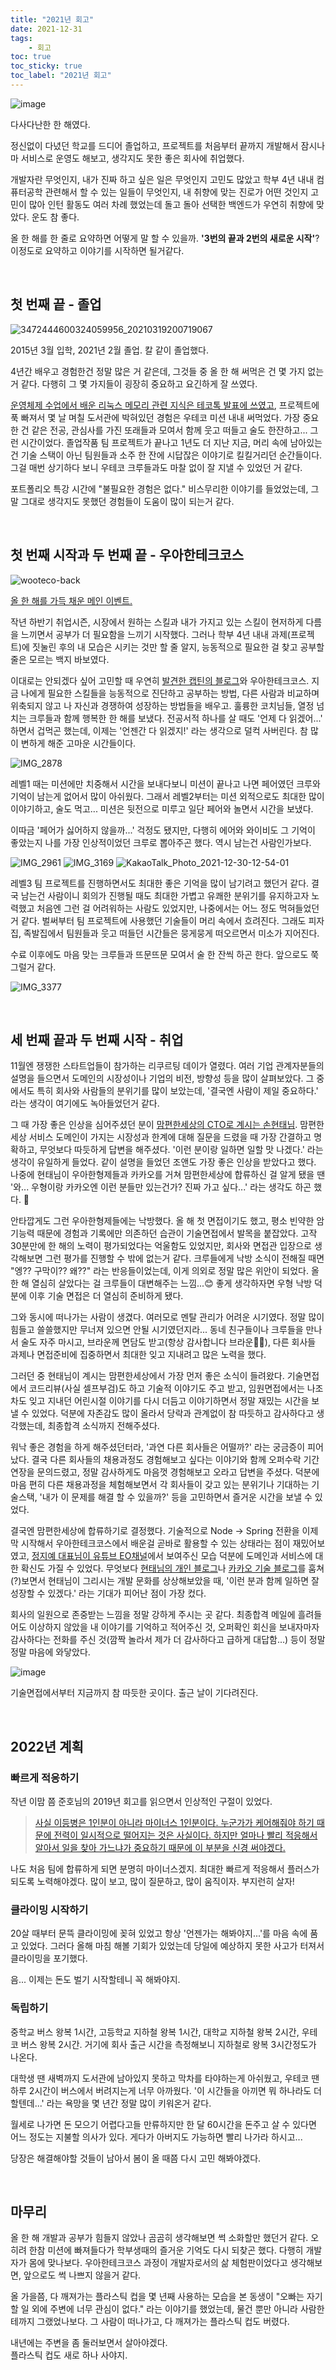 ```yaml
---
title: "2021년 회고"
date: 2021-12-31
tags:
    - 회고
toc: true
toc_sticky: true
toc_label: "2021년 회고"
---
```


![image](https://user-images.githubusercontent.com/37354145/147808271-78e37ebf-9109-4614-bf77-6b2805cc29de.png)

다사다난한 한 해였다.

정신없이 다녔던 학교를 드디어 졸업하고,
프로젝트를 처음부터 끝까지 개발해서 잠시나마 서비스로 운영도 해보고,
생각지도 못한 좋은 회사에 취업했다.

개발자란 무엇인지, 내가 진짜 하고 싶은 일은 무엇인지 고민도 많았고
학부 4년 내내 컴퓨터공학 관련해서 할 수 있는 일들이 무엇인지,
내 취향에 맞는 진로가 어떤 것인지 고민이 많아 인턴 활동도 여러 차례 했었는데
돌고 돌아 선택한 백엔드가 우연히 취향에 맞았다. 운도 참 좋다.

올 한 해를 한 줄로 요약하면 어떻게 말 할 수 있을까.
**'3번의 끝과 2번의 새로운 시작'**? 
이정도로 요약하고 이야기를 시작하면 될거같다.

<br>

## 첫 번째 끝 - 졸업
![3472444600324059956_20210319200719067](https://user-images.githubusercontent.com/37354145/147718372-f9058051-998f-425e-a748-9b45c585b7e8.JPEG)

2015년 3월 입학, 2021년 2월 졸업. 칼 같이 졸업했다.

4년간 배우고 경험한건 정말 많은 거 같은데,
그것들 중 올 한 해 써먹은 건 몇 가지 없는 거 같다.
다행히 그 몇 가지들이 굉장히 중요하고 요긴하게 잘 쓰였다.

[운영체제 수업에서 배운 리눅스 메모리 관련 지식은 테코톡 발표에 쓰였고](https://youtu.be/qxmdX449z1U),
프로젝트에 푹 빠져서 몇 날 며칠 도서관에 박혀있던 경험은 우테코 미션 내내 써먹었다.
가장 중요한 건 같은 전공, 관심사를 가진 또래들과 모여서
함께 웃고 떠들고 술도 한잔하고... 그런 시간이었다.
졸업작품 팀 프로젝트가 끝나고 1년도 더 지난 지금,
머리 속에 남아있는 건 기술 스택이 아닌
팀원들과 소주 한 잔에 시답잖은 이야기로 킬킬거리던 순간들이다. 
그걸 매번 상기하다 보니 우테코 크루들과도 마찰 없이 잘 지낼 수 있었던 거 같다.

포트폴리오 특강 시간에 "불필요한 경험은 없다." 비스무리한 이야기를 들었었는데,
그 말 그대로 생각지도 못했던 경험들이 도움이 많이 되는거 같다.

<br>

## 첫 번째 시작과 두 번째 끝 - 우아한테크코스
![wooteco-back](https://user-images.githubusercontent.com/37354145/147718386-026612b3-fc3f-4106-b1bd-6b3be67b99f5.jpeg)

[올 한 해를 가득 채운 메인 이벤트.](https://github.com/Hyeon9mak/woowacourse-projects)

작년 하반기 취업시즌, 시장에서 원하는 스킬과 
내가 가지고 있는 스킬이 현저하게 다름을 느끼면서
공부가 더 필요함을 느끼기 시작했다.
그러나 학부 4년 내내 과제(프로젝트)에 짓눌린 후의 내 모습은
시키는 것만 할 줄 알지, 능동적으로 필요한 걸 찾고 공부할 줄은 모르는 
백지 바보였다.

이대로는 안되겠다 싶어 고민할 때 우연히 [발견한 캡틴의 블로그](https://brunch.co.kr/@javajigi#articles)와 우아한테크코스.
지금 나에게 필요한 스킬들을 능동적으로 진단하고 공부하는 방법,
다른 사람과 비교하며 위축되지 않고 나 자신과 경쟁하여 성장하는 방법들을 배우고. 
훌륭한 코치님들, 열정 넘치는 크루들과 함께 행복한 한 해를 보냈다.
전공서적 하나를 살 때도 '언제 다 읽겠어...' 하면서 겁먹곤 했는데, 
이제는 '언젠간 다 읽겠지!' 라는 생각으로 덜컥 사버린다.
참 많이 변하게 해준 고마운 시간들이다.

![IMG_2878](https://user-images.githubusercontent.com/37354145/147718377-93faa64c-bff9-42f3-8684-470fb23e8b8f.JPG)

레벨1 때는 미션에만 치중해서 시간을 보내다보니
미션이 끝나고 나면 페어였던 크루와 기억이 남는게 없어서 많이 아쉬웠다.
그래서 레벨2부터는 미션 외적으로도 최대한 많이 이야기하고, 술도 먹고...
미션은 뒷전으로 미루고 일단 페어와 놀면서 시간을 보냈다.

이따금 '페어가 싫어하지 않을까...' 걱정도 됐지만, 다행히 에어와 와이비도 그 기억이 좋았는지 나를 가장 인상적이었던 크루로 뽑아주곤 했다.
역시 남는건 사람인가보다.

![IMG_2961](https://user-images.githubusercontent.com/37354145/147718379-52c93cc1-c08b-4824-bb2a-eae3cd698bc4.JPG)
![IMG_3169](https://user-images.githubusercontent.com/37354145/147718382-a70b36e6-82ce-428f-bb92-b2ec69ae437d.JPG)
![KakaoTalk_Photo_2021-12-30-12-54-01](https://user-images.githubusercontent.com/37354145/147720425-bdee063b-8b78-4f4f-9559-b6009764a417.jpeg)

레벨3 팀 프로젝트를 진행하면서도 최대한 좋은 기억을 많이 남기려고 했던거 같다.
결국 남는건 사람이니 회의가 진행될 때도 최대한 가볍고 유쾌한 분위기를 유지하고자 노력했고
처음엔 그런 걸 어려워하는 사람도 있었지만, 나중에서는 어느 정도 먹혀들었던거 같다.
벌써부터 팀 프로젝트에 사용했던 기술들이 머리 속에서 흐려진다.
그래도 피자집, 족발집에서 팀원들과 웃고 떠들던 시간들은 뭉게뭉게 떠오르면서 미소가 지어진다.

수료 이후에도 마음 맞는 크루들과 뜨문뜨문 모여서 술 한 잔씩 하곤 한다.
앞으로도 쭉 그럴거 같다.

![IMG_3377](https://user-images.githubusercontent.com/37354145/147718383-e16ae0bc-1ba7-469f-aab1-e45fd88df254.JPG)

<br>

## 세 번째 끝과 두 번째 시작 - 취업
11월엔 쟁쟁한 스타트업들이 참가하는 리쿠르팅 데이가 열렸다.
여러 기업 관계자분들의 설명을 들으면서 도메인의 시장성이나 
기업의 비전, 방향성 등을 많이 살펴보았다. 
그 중에서도 특히 회사와 사람들의 분위기를 많이 보았는데,
'결국엔 사람이 제일 중요하다.' 라는 생각이 여기에도 녹아들었던거 같다.

그 때 가장 좋은 인상을 심어주셨던 분이 [맘편한세상의 CTO로 계시는 손현태님](https://www.linkedin.com/in/anyjava/?originalSubdomain=kr). 
맘편한세상 서비스 도메인이 가지는 시장성과 한계에 대해 질문을 드렸을 때 
가장 간결하고 명확하고, 무엇보다 따듯하게 답변을 해주셨다.
'이런 분이랑 일하면 일할 맛 나겠다.' 라는 생각이 유일하게 들었다.
같이 설명을 들었던 조앤도 가장 좋은 인상을 받았다고 했다.
나중에 현태님이 우아한형제들과 카카오를 거쳐 맘편한세상에 합류하신 걸 알게 됐을 땐 
'와... 우형이랑 카카오엔 이런 분들만 있는건가? 진짜 가고 싶다...' 라는 생각도 하곤 했다. 🤣

안타깝게도 그런 우아한형제들에는 낙방했다.
올 해 첫 면접이기도 했고, 
평소 빈약한 암기능력 때문에 경험과 기록에만 의존하던 습관이
기술면접에서 발목을 붙잡았다.
고작 30분만에 한 해의 노력이 평가되었다는 억울함도 있었지만,
회사와 면접관 입장으로 생각해보면 그런 평가를 진행할 수 밖에 없는거 같다.
크루들에게 낙방 소식이 전해질 때면 "엥?? 구막이?? 왜??" 라는 반응들이었는데,
이게 의외로 정말 많은 위안이 되었다. 올 한 해 열심히 살았다는 걸 크루들이 대변해주는 느낌...😊 
좋게 생각하자면 우형 낙방 덕분에 이후 기술 면접은 더 열심히 준비하게 됐다.

그와 동시에 떠나가는 사람이 생겼다. 여러모로 멘탈 관리가 어려운 시기였다.
정말 많이 힘들고 쓸쓸했지만 무너져 있으면 안될 시기였던지라... 
동네 친구들이나 크루들을 만나서 술도 자주 마시고, 
브라운께 면담도 받고(항상 감사합니다 브라운🙇‍♂️),
다른 회사들 과제나 면접준비에 집중하면서 최대한 잊고 지내려고 많은 노력을 했다.

그러던 중 현태님이 계시는 맘편한세상에서 가장 먼저 좋은 소식이 들려왔다.
기술면접에서 코드리뷰(사실 셀프부검)도 하고 기술적 이야기도 주고 받고,
임원면접에서는 나조차도 잊고 지내던 어린시절 이야기를 다시 더듬고 이야기하면서
정말 재밌는 시간을 보낼 수 있었다.
덕분에 자존감도 많이 올라서 당락과 관계없이 참 따듯하고 감사하다고 생각했는데, 
최종합격 소식까지 전해주셨다.

워낙 좋은 경험을 하게 해주셨던터라, '과연 다른 회사들은 어떨까?' 라는 궁금증이 피어났다. 결국 다른 회사들의 채용과정도 경험해보고 싶다는 이야기와 함께 오퍼수락 기간 연장을 문의드렸고, 정말 감사하게도 마음껏 경험해보고 오라고 답변을 주셨다.
덕분에 마음 편히 다른 채용과정을 체험해보면서 각 회사들이 갖고 있는 분위기나 
기대하는 기술스택, '내가 이 문제를 해결 할 수 있을까?' 등을 고민하면서 즐거운 시간을 보낼 수 있었다. 

결국엔 맘편한세상에 합류하기로 결정했다. 기술적으로 Node -> Spring 전환을 
이제 막 시작해서 우아한테크코스에서 배운걸 곧바로 활용할 수 있는 상태라는 점이
재밌어보였고, 
[정지예 대표님이 유튜브 EO채널](https://youtu.be/JbkIaUkYrGI)에서 
보여주신 모습 덕분에 도메인과 서비스에 대한 확신도 가질 수 있었다. 
무엇보다 [현태님의 개인 블로그](https://anyjava.tistory.com/127)나 [카카오 기술 블로그](https://tech.kakao.com/2021/07/05/openwork-cuddy/)를 훔쳐(?)보면서 
현태님이 그리시는 개발 문화를 상상해보았을 때, '이런 분과 함께 일하면 잘 성장할 수 있겠다.' 라는 기대가 피어난 점이 가장 컸다.

회사의 일원으로 존중받는 느낌을 정말 강하게 주시는 곳 같다.
최종합격 메일에 흘려들어도 이상하지 않았을 내 이야기를 기억하고 적어주신 것,
오퍼확인 회신을 보내자마자 감사하다는 전화를 주신 것(깜짝 놀라서 제가 더 감사하다고 급하게 대답함...) 등이 정말정말 마음에 와닿았다.

![image](https://user-images.githubusercontent.com/37354145/147807619-d3741a04-de0f-4aeb-83b5-36e987f466df.png)

기술면접에서부터 지금까지 참 따듯한 곳이다. 출근 날이 기다려진다.

<br>

## 2022년 계획
### 빠르게 적응하기
작년 이맘 쯤 준호님의 2019년 회고를 읽으면서 인상적인 구절이 있었다.

> [사실 이등병은 1인분이 아니라 마이너스 1인분이다. 누군가가 케어해줘야 하기 때문에 전력이 일시적으로 떨어지는 것은 사실이다. 하지만 얼마나 빨리 적응해서 알아서 일을 찾아 가느냐가 중요하기 때문에 이 부분을 신경 써야겠다.](https://pjh3749.tistory.com/278)

나도 처음 팀에 합류하게 되면 분명히 마이너스겠지.
최대한 빠르게 적응해서 플러스가 되도록 노력해야겠다.
많이 보고, 많이 질문하고, 많이 움직이자. 부지런히 살자!

### 클라이밍 시작하기
20살 때부터 문뜩 클라이밍에 꽂혀 있었고
항상 '언젠가는 해봐야지...'를 마음 속에 품고 있었다.
그러다 올해 마침 해볼 기회가 있었는데
당일에 예상하지 못한 사고가 터져서 클라이밍을 포기했다.

음... 이제는 돈도 벌기 시작할테니 꼭 해봐야지.

### 독립하기
중학교 버스 왕복 1시간, 고등학교 지하철 왕복 1시간, 대학교 지하철 왕복 2시간,
우테코 버스 왕복 2시간. 거기에 회사 출근 시간을 측정해보니 지하철로 왕복 3시간정도가 나온다.

대학생 땐 새벽까지 도서관에 남아있지 못하고 막차를 타야하는게 아쉬웠고,
우테코 땐 하루 2시간이 버스에서 버려지는게 너무 아까웠다.
'이 시간들을 아끼면 뭐 하나라도 더 할텐데...' 라는 욕망을 몇 년간 정말 많이 키워온거 같다.

월세로 나가면 돈 모으기 어렵다고들 만류하지만 
한 달 60시간을 돈주고 살 수 있다면 어느 정도는 지불할 의사가 있다.
게다가 아버지도 가능하면 빨리 나가라 하시고...

당장은 해결해야할 것들이 남아서 봄이 올 때쯤 다시 고민 해봐야겠다.

<br>

## 마무리
올 한 해 개발과 공부가 힘들지 않았나 곰곰히 생각해보면 썩 소화할만 했던거 같다. 
오히려 한참 미션에 빠져들다가 학부생때의 즐거운 기억도 다시 되찾곤 했다.
다행히 개발자가 몸에 맞나보다.
우아한테크코스 과정이 개발자로서의 삶 체험판이었다고 생각해보면,
앞으로도 썩 나쁘지 않을거 같다.

올 가을쯤, 다 깨져가는 플라스틱 컵을 몇 년째 사용하는 모습을 본 동생이
"오빠는 자기 할 일 외에 주변에 너무 관심이 없다." 라는 이야기를 했었는데,
물건 뿐만 아니라 사람한테까지 그랬었나보다.
그 사람이 떠나가고, 다 깨져가는 플라스틱 컵도 버렸다. 

내년에는 주변을 좀 둘러보면서 살아야겠다.  
플라스틱 컵도 새로 하나 사야지.
